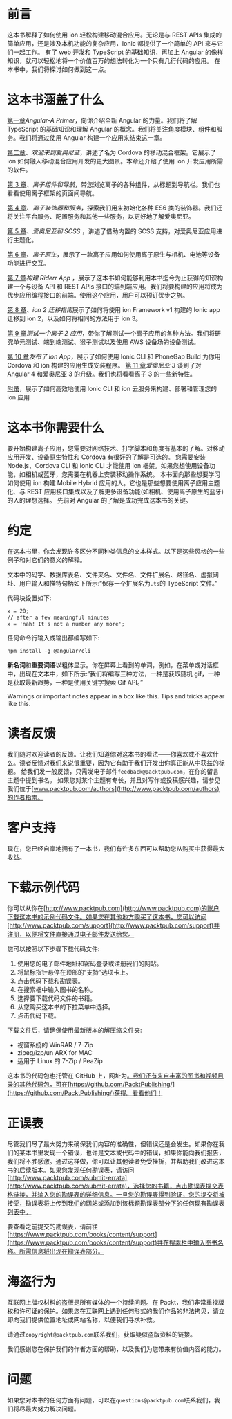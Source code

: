 # 前言

这本书解释了如何使用 ion 轻松构建移动混合应用。无论是与 REST APIs 集成的简单应用，还是涉及本机功能的复杂应用，Ionic 都提供了一个简单的 API 来与它们一起工作。
有了 web 开发和 TypeScript 的基础知识，再加上 Angular 的像样知识，就可以轻松地将一个价值百万的想法转化为一个只有几行代码的应用。
在本书中，我们将探讨如何做到这一点。

# 这本书涵盖了什么

[第一章](01.html#K0RQ0-9757c8e51afd47e0a7a9ced32db749b8)*Angular-A Primer*，向你介绍全新 Angular 的力量。我们将了解 TypeScript 的基础知识和理解 Angular 的概念。我们将关注角度模块、组件和服务。我们将通过使用 Angular 构建一个应用来结束这一章。

[第二章](02.html#181NK0-9757c8e51afd47e0a7a9ced32db749b8)、*欢迎来到爱奥尼亚*，讲述了名为 Cordova 的移动混合框架。它展示了 ion 如何融入移动混合应用开发的更大图景。本章还介绍了使用 ion 开发应用所需的软件。

[第 3 章](03.html#1T1400-9757c8e51afd47e0a7a9ced32db749b8)、*离子组件和导航*，带您浏览离子的各种组件，从标题到导航栏。我们也看看使用离子框架的页面间导航。

[第 4 章](04.html#2BASE0-9757c8e51afd47e0a7a9ced32db749b8)、*离子装饰器和服务*，探索我们用来初始化各种 ES6 类的装饰器。我们还将关注平台服务、配置服务和其他一些服务，以更好地了解爱奥尼亚。

[第 5 章](05.html#2KS220-9757c8e51afd47e0a7a9ced32db749b8)、*爱奥尼亚和 SCSS* ，讲述了借助内置的 SCSS 支持，对爱奥尼亚应用进行主题化。

[第 6 章](06.html#2SG6I0-9757c8e51afd47e0a7a9ced32db749b8)、*离子原生*，展示了一款离子应用如何使用离子原生与相机、电池等设备功能进行交互。

[第 7 章](07.html#3IE3G0-9757c8e51afd47e0a7a9ced32db749b8)*构建 Riderr App* ，展示了这本书如何能够利用本书迄今为止获得的知识构建一个与设备 API 和 REST APIs 接口的端到端应用。我们将要构建的应用将成为优步应用编程接口的前端。使用这个应用，用户可以预订优步之旅。

[第 8 章](08.html#3UQQQ0-9757c8e51afd47e0a7a9ced32db749b8)、*ion 2 迁移指南*展示了如何将使用 ion Framework v1 构建的 Ionic app 迁移到 ion 2，以及如何将相同的方法用于 ion 3。

[第 9 章](09.html#44HU60-9757c8e51afd47e0a7a9ced32db749b8)*测试一个离子 2 应用*，带你了解测试一个离子应用的各种方法。我们将研究单元测试、端到端测试、猴子测试以及使用 AWS 设备场的设备测试。

[第 10 章](10.html#4MLOS0-9757c8e51afd47e0a7a9ced32db749b8)*发布了 ion App*，展示了如何使用 Ionic CLI 和 PhoneGap Build 为你用 Cordova 和 ion 构建的应用生成安装程序。
[第 11 章](11.html#523VK0-9757c8e51afd47e0a7a9ced32db749b8)*爱奥尼亚 3* 谈到了对 Angular 4 和爱奥尼亚 3 的升级。我们也将看看离子 3 的一些新特性。

[附录](12.html#5AMKM0-9757c8e51afd47e0a7a9ced32db749b8)，展示了如何高效地使用 Ionic CLI 和 ion 云服务来构建、部署和管理您的 ion 应用

# 这本书你需要什么

要开始构建离子应用，您需要对网络技术、打字脚本和角度有基本的了解。对移动应用开发、设备原生特性和 Cordova 有很好的了解是可选的。
您需要安装 Node.js、Cordova CLI 和 Ionic CLI 才能使用 ion 框架。如果您想使用设备功能，如相机或蓝牙，您需要在机器上安装移动操作系统。
本书面向那些想要学习如何使用 ion 构建 Mobile Hybrid 应用的人。它也是那些想要使用离子应用主题化、与 REST 应用接口集成以及了解更多设备功能(如相机、使用离子原生的蓝牙)的人的理想选择。
先前对 Angular 的了解是成功完成这本书的关键。

# 约定

在这本书里，你会发现许多区分不同种类信息的文本样式。以下是这些风格的一些例子和对它们的意义的解释。

文本中的码字、数据库表名、文件夹名、文件名、文件扩展名、路径名、虚拟网址、用户输入和推特句柄如下所示:“保存一个扩展名为`.ts`的 TypeScript 文件。”

代码块设置如下:

```html
x = 20; 
// after a few meaningful minutes  
x = 'nah! It's not a number any more';

```

任何命令行输入或输出都编写如下:

```html
npm install -g @angular/cli

```

**新名词**和**重要词语**以粗体显示。你在屏幕上看到的单词，例如，在菜单或对话框中，出现在文本中，如下所示:“我们将编写三种方法，一种是获取随机 gif，一种是获取最新趋势，一种是使用关键字搜索 Gif API。”

Warnings or important notes appear in a box like this. Tips and tricks appear like this.

# 读者反馈

我们随时欢迎读者的反馈。让我们知道你对这本书的看法——你喜欢或不喜欢什么。读者反馈对我们来说很重要，因为它有助于我们开发出你真正能从中获益的标题。
给我们发一般反馈，只需发电子邮件`feedback@packtpub.com`，在你的留言主题中提到书名。
如果您对某个主题有专长，并且对写作或投稿感兴趣，请参见我们位于[www.packtpub.com/authors](http://www.packtpub.com/authors)的作者指南。

# 客户支持

现在，您已经自豪地拥有了一本书，我们有许多东西可以帮助您从购买中获得最大收益。

# 下载示例代码

你可以从你在[http://www.packtpub.com](http://www.packtpub.com)的账户下载这本书的示例代码文件。如果您在其他地方购买了这本书，您可以访问[http://www.packtpub.com/support](http://www.packtpub.com/support)并注册，以便将文件直接通过电子邮件发送给您。

您可以按照以下步骤下载代码文件:

1.  使用您的电子邮件地址和密码登录或注册我们的网站。
2.  将鼠标指针悬停在顶部的“支持”选项卡上。
3.  点击代码下载和勘误表。
4.  在搜索框中输入图书的名称。
5.  选择要下载代码文件的书籍。
6.  从您购买这本书的下拉菜单中选择。
7.  点击代码下载。

下载文件后，请确保使用最新版本的解压缩文件夹:

*   视窗系统的 WinRAR / 7-Zip
*   zipeg/izp/un ARX for MAC
*   适用于 Linux 的 7-Zip / PeaZip

这本书的代码包也托管在 GitHub 上，网址为[。我们还有来自丰富的图书和视频目录的其他代码包，可在](https://github.com/PacktPublishing/Learning-Ionic-Second-Edition)[https://github.com/PacktPublishing/](https://github.com/PacktPublishing/)获得。看看他们！

# 正误表

尽管我们尽了最大努力来确保我们内容的准确性，但错误还是会发生。如果你在我们的某本书里发现一个错误，也许是文本或代码中的错误，如果你能向我们报告，我们将不胜感激。通过这样做，你可以让其他读者免受挫折，并帮助我们改进这本书的后续版本。如果您发现任何勘误表，请访问[http://www.packtpub.com/submit-errata](http://www.packtpub.com/submit-errata)，选择您的书籍，点击勘误表提交表格链接，并输入您的勘误表的详细信息。一旦您的勘误表得到验证，您的提交将被接受，勘误表将上传到我们的网站或添加到该标题勘误表部分下的任何现有勘误表列表中。

要查看之前提交的勘误表，请前往[https://www.packtpub.com/books/content/support](https://www.packtpub.com/books/content/support)并在搜索栏中输入图书名称。所需信息将出现在勘误表部分。

# 海盗行为

互联网上版权材料的盗版是所有媒体的一个持续问题。在 Packt，我们非常重视版权和许可证的保护。如果您在互联网上遇到任何形式的我们作品的非法拷贝，请立即向我们提供位置地址或网站名称，以便我们寻求补救。

请通过`copyright@packtpub.com`联系我们，获取疑似盗版资料的链接。

我们感谢您在保护我们的作者方面的帮助，以及我们为您带来有价值内容的能力。

# 问题

如果您对本书的任何方面有问题，可以在`questions@packtpub.com`联系我们，我们将尽最大努力解决问题。